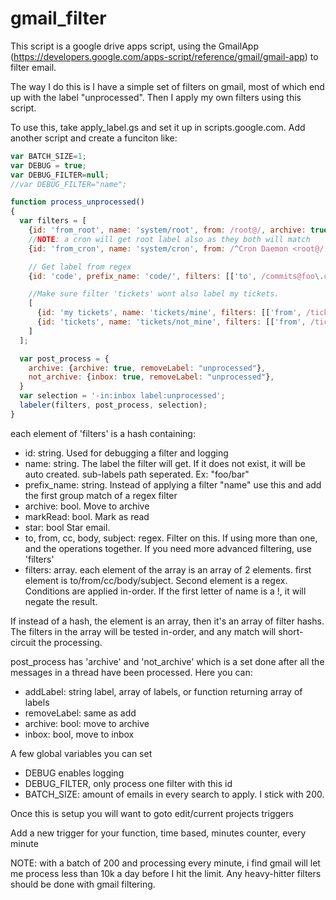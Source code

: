 # gmail_filter

This script is a google drive apps script, using the GmailApp (https://developers.google.com/apps-script/reference/gmail/gmail-app)
to filter email.  

The way I do this is I have a simple set of filters on gmail, most of which end up with the label "unprocessed".  Then I apply my own filters using this script.

To use this, take apply_label.gs and set it up in scripts.google.com.  Add another script and create a funciton like:

```javascript
var BATCH_SIZE=1;
var DEBUG = true;
var DEBUG_FILTER=null;
//var DEBUG_FILTER="name";

function process_unprocessed()
{
  var filters = [
    {id: 'from_root', name: 'system/root', from: /root@/, archive: true},
    //NOTE: a cron will get root label also as they both will match
    {id: 'from_cron', name: 'system/cron', from: /^Cron Daemon <root@/, archive: true},

    // Get label from regex
    {id: 'code', prefix_name: 'code/', filters: [['to', /commits@foo\.com/], ['subject', /^\[([^:\/\]]+).*\]/]], archive: true},

    //Make sure filter 'tickets' wont also label my tickets.
    [
      {id: 'my tickets', name: 'tickets/mine', filters: [['from', /tickets@foo\.com/], ['body', /jbrannan|Jonathan/]]},
      {id: 'tickets', name: 'tickets/not_mine', filters: [['from', /tickets@foo\.com/]], archive: true}
    ]
  ];

  var post_process = {
    archive: {archive: true, removeLabel: "unprocessed"},
    not_archive: {inbox: true, removeLabel: "unprocessed"},
  }
  var selection = '-in:inbox label:unprocessed';
  labeler(filters, post_process, selection);
}
``` 
each element of 'filters' is a hash containing:

* id: string.  Used for debugging a filter and logging
* name: string.  The label the filter will get.  If it does not exist, it will be auto created.  sub-labels path seperated.  Ex: "foo/bar"
* prefix_name: string.  Instead of applying a filter "name" use this and add the first group match of a regex filter
* archive: bool.  Move to archive
* markRead: bool.  Mark as read
* star: bool Star email.
* to, from, cc, body, subject:  regex.  Filter on this.  If using more than one, and the operations together.  If you need more advanced filtering, use 'filters'
* filters: array.  each element of the array is an array of 2 elements.  first element is to/from/cc/body/subject.  Second element is a regex.  Conditions are applied in-order.  If the first letter of name is a !, it will negate the result.

If instead of a hash, the element is an array, then it's an array of filter hashs.  The filters in the array will be tested in-order, and any match will short-circuit the processing.

post_process has 'archive' and 'not_archive' which is a set done after all the messages in a thread have been processed.  Here you can:
* addLabel: string label, array of labels, or function returning array of labels
* removeLabel: same as add
* archive: bool: move to archive
* inbox: bool, move to inbox

A few global variables you can set

* DEBUG enables logging
* DEBUG_FILTER, only process one filter with this id
* BATCH_SIZE: amount of emails in every search to apply.  I stick with 200.

Once this is setup you will want to goto edit/current projects triggers

Add a new trigger for your function, time based, minutes counter, every minute

NOTE: with a batch of 200 and processing every minute, i find gmail will let me process less than 10k a day before I hit the limit.  Any heavy-hitter filters should be done with gmail filtering.  
